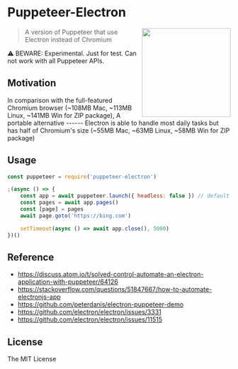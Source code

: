 # Puppeteer-Electron

<img src="https://user-images.githubusercontent.com/26399680/60521458-e4360700-9d19-11e9-8185-065c395b0b65.png" height="200" align="right">

> A version of Puppeteer that use Electron instead of Chromium 

⚠️ BEWARE: Experimental. Just for test. Can not work with all Puppeteer APIs.

## Motivation

In comparison with the full-featured Chromium browser (~108MB Mac, ~113MB Linux, ~141MB Win for ZIP package), A portable alternative ------ Electron is able to handle most daily tasks but has half of Chromium's size (~55MB Mac, ~63MB Linux, ~58MB Win for ZIP package)

## Usage

```javascript
const puppeteer = require('puppeteer-electron')

;(async () => {
	const app = await puppeteer.launch({ headless: false }) // default is true
	const pages = await app.pages()
	const [page] = pages
	await page.goto('https://bing.com')

	setTimeout(async () => await app.close(), 5000)
})()
```

## Reference

- https://discuss.atom.io/t/solved-control-automate-an-electron-application-with-puppeteer/64126
- https://stackoverflow.com/questions/51847667/how-to-automate-electronjs-app
- https://github.com/peterdanis/electron-puppeteer-demo
- https://github.com/electron/electron/issues/3331
- https://github.com/electron/electron/issues/11515

## License

The MIT License